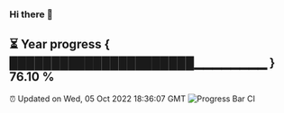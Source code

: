 ### Hi there 👋
⏳ Year progress { ██████████████████████▁▁▁▁▁▁▁▁ } 76.10 %
---
⏰ Updated on Wed, 05 Oct 2022 18:36:07 GMT
![Progress Bar CI](https://github.com/liununu/liununu/workflows/Progress%20Bar%20CI/badge.svg)
